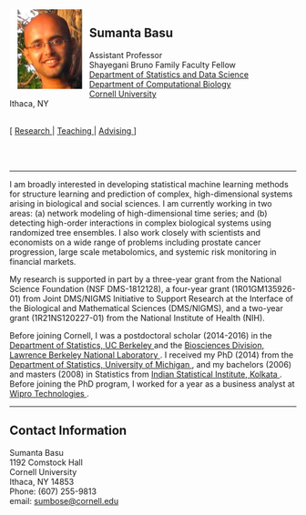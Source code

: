
<html>


<body>
<!-- INTRODUCTION -->

<!-- PROFILE PICTURE -->
<img src="sumanta.jpg" height="140" width="140" alt="Sumanta" align = "left">
<!-- </img> -->

<h2> Sumanta Basu </h2> 
Assistant Professor <br> 
Shayegani Bruno Family Faculty Fellow <br>
<a href="http://stat.cornell.edu/"> Department of Statistics and Data Science </a> <br>
<a href="https://bscb.cornell.edu/"> Department of Computational Biology </a> <br>
<a href="https://www.cornell.edu/"> Cornell University </a> <br>
Ithaca, NY <br> <br>

[ <a href="papers.html"> Research </a> | <a href="teaching.html"> Teaching </a> | <a href="advising.html"> Advising </a>]

<br>
<br>

<hr>
<p>
I am broadly interested in developing statistical machine learning methods for structure learning and prediction of complex, high-dimensional systems arising in biological and social sciences. I am currently working in two areas: (a) network modeling of high-dimensional time series; and (b) detecting high-order interactions in complex biological systems using randomized tree ensembles. I also work closely with scientists and economists on a wide range of problems including  prostate cancer progression, large scale metabolomics, and systemic risk monitoring in financial markets. 
<!-- Most of my papers are available on my <a href="https://scholar.google.com/citations?user=VCuHXdMAAAAJ&hl=en">Google Scholar</a> page. -->
</p>

<p>
My research is supported in part by a three-year grant from the National Science Foundation (NSF DMS-1812128), a four-year grant (1R01GM135926-01) from Joint DMS/NIGMS Initiative to Support Research at the Interface of the Biological and Mathematical Sciences  (DMS/NIGMS), and a two-year grant (1R21NS120227-01) from the National Institute of Health (NIH).
</p>

<p>
Before joining Cornell, I was a postdoctoral scholar (2014-2016) in the <a href="http://statistics.berkeley.edu/">Department of Statistics, UC Berkeley </a> and the <a href="http://biosciences.lbl.gov/"> Biosciences Division, Lawrence Berkeley National Laboratory </a>. I received my PhD (2014) from the <a href="http://lsa.umich.edu/stats/"> Department of Statistics, University of Michigan </a>, and my bachelors (2006) and masters (2008) in Statistics from <a href="http://www.isical.ac.in/"> Indian Statistical Institute, Kolkata </a>. Before joining the PhD program, I worked for a year as a business analyst at <a href="https://www.wipro.com/"> Wipro Technologies </a>.
</p>

<!--
<p>
Here is a link to my <a href="https://scholar.google.com/citations?user=VCuHXdMAAAAJ&hl=en"> Google Scholar profile </a> and my <a href="http://www.stat.berkeley.edu/~sumbose/drafts/CV_Basu_1127.pdf"> CV </a>. 
</p>
-->



<hr>


<h2> Contact Information </h2>
<p>
Sumanta Basu <br>
1192 Comstock Hall <br>
Cornell University <br>
Ithaca, NY 14853 <br>
Phone: (607) 255-9813 <br>
email: <a href="mailto:sumbose@cornell.edu"> sumbose@cornell.edu
<!-- </p>

</body>
</html>
-->
